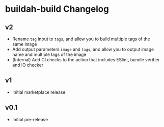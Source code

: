 # buildah-build Changelog

## v2
- Rename `tag` input to `tags`, and allow you to build multiple tags of the same image
- Add output parameters `image` and `tags`, and allow you to output image name and multiple tags of the image
- (Internal) Add CI checks to the action that includes ESlint, bundle verifier and IO checker

## v1
- Initial marketplace release

## v0.1
- Initial pre-release